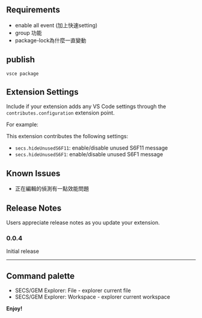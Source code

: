 ## Requirements

* enable all event (加上快速setting)
* group 功能
* package-lock為什麼一直變動

## publish

`vsce package`

## Extension Settings

Include if your extension adds any VS Code settings through the `contributes.configuration` extension point.

For example:

This extension contributes the following settings:

* `secs.hideUnusedS6F11`: enable/disable unused S6F11 message
* `secs.hideUnusedS6F1`: enable/disable unused S6F1 message

## Known Issues

* 正在編輯的偵測有一點效能問題

## Release Notes

Users appreciate release notes as you update your extension.

### 0.0.4

Initial release

-----------------------------------------------------------------------------------------------------------

## Command palette 

* SECS/GEM Explorer: File - explorer current file
* SECS/GEM Explorer: Workspace - explorer current workspace

**Enjoy!**
